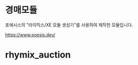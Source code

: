 경매모듈
============

포에시스의 "라이믹스/XE 모듈 생성기"를 사용하여 제작한 모듈입니다.

https://www.poesis.dev/
# rhymix_auction
